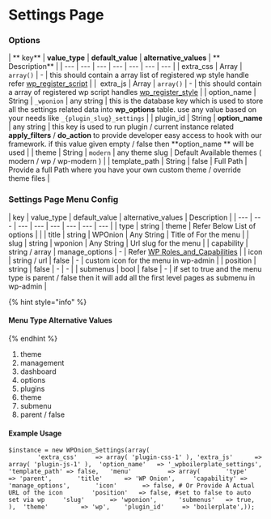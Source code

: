 # Settings Page

### Options

| ​** key** | ​**value\_type** | **default\_value** | **alternative\_values** | ** Description** |
| --- | --- | --- | --- | --- | --- | --- |
| extra\_css |  Array | `array()` |  - |  this should contain a array list of registered wp style handle refer [wp\_register\_script](https://developer.wordpress.org/reference/functions/wp_register_script/) |
| ​ extra\_js |  Array | `array()` | - |  this should contain a array of registered wp script handles [wp\_register\_style](https://developer.wordpress.org/reference/functions/wp_register_style/) |
|  option\_name |  String | `_wponion` |  any string |  this is the database key which is used to store all the settings related data into **wp\_options** table. use any value based on your needs like `_{plugin_slug}_settings` |
|  plugin\_id |  String | **option\_name** |  any string |  this key is used to run plugin / current instance related **apply\_filters** / **do\_action** to provide developer easy access to hook with our framework. if this value given empty / false then \*\*option\_name \*\* will be used |
|  theme |  String | `modern` |  any theme slug |  Default Available themes \( modern / wp / wp-modern \) |
|  template\_path |  String |  false |  Full Path |  Provide a full Path where you have your own custom theme / override theme files |

### Settings Page Menu Config

|  key |  value\_type |  default\_value |  alternative\_values |  Description |
| --- | --- | --- | --- | --- | --- | --- | --- |
|  type |  string |  theme |  Refer Below List of options |  |
|  title |  string |  WPOnion |  Any String |  Title of For the menu |
|  slug |  string |  wponion |  Any String |  Url slug for the menu |
|  capability |  string / array |  manage\_options | - |  Refer [WP Roles\_and\_Capabilities](https://codex.wordpress.org/Roles_and_Capabilities) |
|  icon |  string / url |  false | - |  custom icon for the menu in wp-admin |
|  position |  string |  false | - | - |
|  submenus |  bool |  false | - |  if set to true and the menu type is parent / false then it will add all the first level pages as submenu in wp-admin |

{% hint style="info" %}
#### **Menu Type Alternative Values**
{% endhint %}

1. theme
2. management
3. dashboard
4. options
5. plugins
6. theme
7. submenu
8. parent / false

#### Example Usage

```text
$instance = new WPOnion_Settings(array(
        'extra_css'     => array( 'plugin-css-1' ),	'extra_js'      => array( 'plugin-js-1' ),	'option_name'   => '_wpboilerplate_settings',	'template_path' => false,	'menu'          => array(		'type'       => 'parent',		'title'      => 'WP Onion',		'capability' => 'manage_options',		'icon'       => false, # Or Provide A Actual URL of the icon		'position'   => false, #set to false to auto set via wp		'slug'       => 'wponion',		'submenus'   => true,	),	'theme'         => 'wp',	'plugin_id'     => 'boilerplate',));
```

